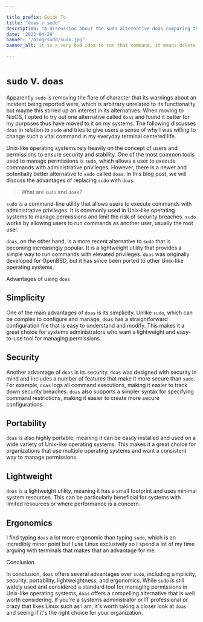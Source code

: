 ```yaml
---

title_prefix: Guide To
title: "doas v sudo"
description: "A discussion about the sudo alternative doas comparing the two and why I switched to doas."
date: '2023-04-29'
banner: '/blog/sudo/sudo.jpg'
banner_alt: it is a very bad idea to run that command, it means delete the whole file tree of the system and is a commonly discussed novice mistake we all make at some point using Linux.

---
```


# `sudo` v. `doas`

Apparently `sudo` is removing the flare of character that its warnings about an incident being reported were, which is arbitrary unrelated to its functionality but maybe this stirred up an interest in its alternatives. When moving to NixOS, I opted to try out one alternative called `doas` and found it better for my purposes thus have moved to it on my systems. The following discusses `doas` in relation to `sudo` and tries to give users a sense of why I was willing to change such a vital command in my everyday terminal centered life.

Unix-like operating systems rely heavily on the concept of users and permissions to ensure security and stability. One of the most common tools used to manage permissions is `sudo`, which allows a user to execute commands with administrative privileges. However, there is a newer and potentially better alternative to `sudo` called `doas`. In this blog post, we will discuss the advantages of replacing `sudo` with `doas`.

> What are `sudo` and `doas`?

`sudo` is a command-line utility that allows users to execute commands with administrative privileges. It is commonly used in Unix-like operating systems to manage permissions and limit the risk of security breaches. `sudo` works by allowing users to run commands as another user, usually the root user.

`doas`, on the other hand, is a more recent alternative to `sudo` that is becoming increasingly popular. It is a lightweight utility that provides a simple way to run commands with elevated privileges. `doas` was originally developed for OpenBSD, but it has since been ported to other Unix-like operating systems.

Advantages of using `doas`

## Simplicity

One of the main advantages of `doas` is its simplicity. Unlike `sudo`, which can be complex to configure and manage, `doas` has a straightforward configuration file that is easy to understand and modify. This makes it a great choice for systems administrators who want a lightweight and easy-to-use tool for managing permissions.

## Security

Another advantage of `doas` is its security. `doas` was designed with security in mind and includes a number of features that make it more secure than `sudo`. For example, `doas` logs all command executions, making it easier to track down security breaches. `doas` also supports a simpler syntax for specifying command restrictions, making it easier to create more secure configurations.

## Portability

`doas` is also highly portable, meaning it can be easily installed and used on a wide variety of Unix-like operating systems. This makes it a great choice for organizations that use multiple operating systems and want a consistent way to manage permissions.

## Lightweight

`doas` is a lightweight utility, meaning it has a small footprint and uses minimal system resources. This can be particularly beneficial for systems with limited resources or where performance is a concern.

## Ergonomics

I find typing `doas` a lot more ergonomic than typing `sudo`, which is an incredibly minor point but I use Linux exclusively so I spend a lot of my time arguing with terminals that makes that an advantage for me.

Conclusion

In conclusion, `doas` offers several advantages over `sudo`, including simplicity, security, portability, lightweightness, and ergonomics. While `sudo` is still widely used and considered a standard tool for managing permissions in Unix-like operating systems, `doas` offers a compelling alternative that is well worth considering. If you're a systems administrator or IT professional or crazy that likes Linux such as I am, it's worth taking a closer look at `doas` and seeing if it's the right choice for your organization.
